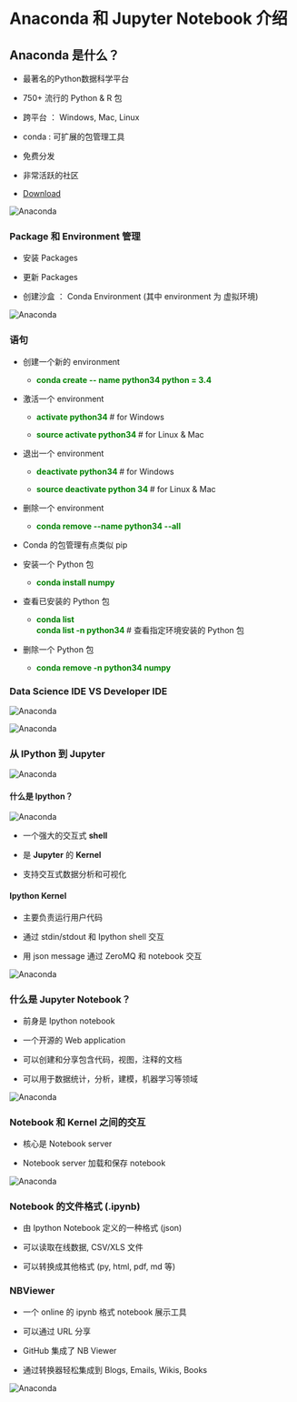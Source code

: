 # Anaconda 和 Jupyter Notebook 介绍

## Anaconda 是什么？

- 最著名的Python数据科学平台
  
- 750+ 流行的 Python & R 包
  
- 跨平台 ： Windows, Mac, Linux
  
- conda : 可扩展的包管理工具
  
- 免费分发
  
- 非常活跃的社区
  
- [Download](https://www.anaconda.com/download/)
  
![Anaconda](Resource/00.png)

### Package 和 Environment 管理

- 安装 Packages
  
- 更新 Packages

- 创建沙盒 ： Conda Environment (其中 environment 为 虚拟环境)
  
![Anaconda](Resource/01.png)

### 语句

- 创建一个新的 environment

  - **<font color="green"> conda create -- name python34 python = 3.4</font>**

- 激活一个 environment

   - **<font color="green"> activate python34 </font>** # for Windows
  
   - **<font color="green"> source activate python34 </font>** # for Linux & Mac

- 退出一个 environment


    - **<font color="green"> deactivate python34 </font>** # for Windows

    - **<font color="green"> source deactivate python 34 </font>** # for Linux & Mac

- 删除一个 environment

    - **<font color="green"> conda remove --name python34 --all </font>**

- Conda 的包管理有点类似 pip
  
- 安装一个 Python 包
  
  - **<font color="green"> conda install numpy </font>**

- 查看已安装的 Python 包


    - **<font color="green"> conda list <br> conda list -n python34 </font>** # 查看指定环境安装的 Python 包
  
- 删除一个 Python 包


    - **<font color="green"> conda remove -n python34 numpy </font>**

### Data Science IDE VS Developer IDE

![Anaconda](Resource/02.png)

![Anaconda](Resource/03.png)

### 从 IPython 到 Jupyter

![Anaconda](Resource/04.png)

#### 什么是 Ipython？

![Anaconda](Resource/05.png)

- 一个强大的交互式 **shell**
  
- 是 **Jupyter** 的 **Kernel**
  
- 支持交互式数据分析和可视化

#### Ipython Kernel

- 主要负责运行用户代码
  
- 通过 stdin/stdout 和 Ipython shell 交互

- 用 json message 通过 ZeroMQ 和 notebook 交互
  
![Anaconda](Resource/06.png)

### 什么是 Jupyter Notebook？

- 前身是 Ipython notebook

- 一个开源的 Web application

- 可以创建和分享包含代码，视图，注释的文档 

- 可以用于数据统计，分析，建模，机器学习等领域

![Anaconda](Resource/07.png)

### Notebook 和 Kernel 之间的交互

- 核心是 Notebook server

- Notebook server 加载和保存 notebook

![Anaconda](Resource/08.png)

### Notebook 的文件格式 (.ipynb)

- 由 Ipython Notebook 定义的一种格式 (json)

- 可以读取在线数据, CSV/XLS 文件

- 可以转换成其他格式 (py, html, pdf, md 等)

### NBViewer

- 一个 online 的 ipynb 格式 notebook 展示工具

- 可以通过 URL 分享

- GitHub 集成了 NB Viewer

- 通过转换器轻松集成到 Blogs, Emails, Wikis, Books
  
![Anaconda](Resource/09.png)